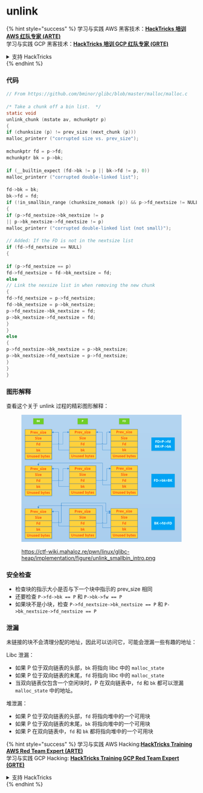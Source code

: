 # unlink

{% hint style="success" %}
学习与实践 AWS 黑客技术：<img src="../../../.gitbook/assets/arte.png" alt="" data-size="line">[**HackTricks 培训 AWS 红队专家 (ARTE)**](https://training.hacktricks.xyz/courses/arte)<img src="../../../.gitbook/assets/arte.png" alt="" data-size="line">\
学习与实践 GCP 黑客技术：<img src="../../../.gitbook/assets/grte.png" alt="" data-size="line">[**HackTricks 培训 GCP 红队专家 (GRTE)**<img src="../../../.gitbook/assets/grte.png" alt="" data-size="line">](https://training.hacktricks.xyz/courses/grte)

<details>

<summary>支持 HackTricks</summary>

* 查看 [**订阅计划**](https://github.com/sponsors/carlospolop)!
* **加入** 💬 [**Discord 群组**](https://discord.gg/hRep4RUj7f) 或 [**电报群组**](https://t.me/peass) 或 **在** **Twitter** 🐦 **上关注我们** [**@hacktricks\_live**](https://twitter.com/hacktricks\_live)**.**
* **通过向** [**HackTricks**](https://github.com/carlospolop/hacktricks) 和 [**HackTricks Cloud**](https://github.com/carlospolop/hacktricks-cloud) github 仓库提交 PR 来分享黑客技巧。

</details>
{% endhint %}

### 代码
```c
// From https://github.com/bminor/glibc/blob/master/malloc/malloc.c

/* Take a chunk off a bin list.  */
static void
unlink_chunk (mstate av, mchunkptr p)
{
if (chunksize (p) != prev_size (next_chunk (p)))
malloc_printerr ("corrupted size vs. prev_size");

mchunkptr fd = p->fd;
mchunkptr bk = p->bk;

if (__builtin_expect (fd->bk != p || bk->fd != p, 0))
malloc_printerr ("corrupted double-linked list");

fd->bk = bk;
bk->fd = fd;
if (!in_smallbin_range (chunksize_nomask (p)) && p->fd_nextsize != NULL)
{
if (p->fd_nextsize->bk_nextsize != p
|| p->bk_nextsize->fd_nextsize != p)
malloc_printerr ("corrupted double-linked list (not small)");

// Added: If the FD is not in the nextsize list
if (fd->fd_nextsize == NULL)
{

if (p->fd_nextsize == p)
fd->fd_nextsize = fd->bk_nextsize = fd;
else
// Link the nexsize list in when removing the new chunk
{
fd->fd_nextsize = p->fd_nextsize;
fd->bk_nextsize = p->bk_nextsize;
p->fd_nextsize->bk_nextsize = fd;
p->bk_nextsize->fd_nextsize = fd;
}
}
else
{
p->fd_nextsize->bk_nextsize = p->bk_nextsize;
p->bk_nextsize->fd_nextsize = p->fd_nextsize;
}
}
}
```
### 图形解释

查看这个关于 unlink 过程的精彩图形解释：

<figure><img src="../../../.gitbook/assets/image (3) (1) (1).png" alt=""><figcaption><p><a href="https://ctf-wiki.mahaloz.re/pwn/linux/glibc-heap/implementation/figure/unlink_smallbin_intro.png">https://ctf-wiki.mahaloz.re/pwn/linux/glibc-heap/implementation/figure/unlink_smallbin_intro.png</a></p></figcaption></figure>

### 安全检查

* 检查块的指示大小是否与下一个块中指示的 prev\_size 相同
* 还要检查 `P->fd->bk == P` 和 `P->bk->fw == P`
* 如果块不是小块，检查 `P->fd_nextsize->bk_nextsize == P` 和 `P->bk_nextsize->fd_nextsize == P`

### 泄漏

未链接的块不会清理分配的地址，因此可以访问它，可能会泄漏一些有趣的地址：

Libc 泄漏：

* 如果 P 位于双向链表的头部，`bk` 将指向 libc 中的 `malloc_state`
* 如果 P 位于双向链表的末尾，`fd` 将指向 libc 中的 `malloc_state`
* 当双向链表仅包含一个空闲块时，P 在双向链表中，`fd` 和 `bk` 都可以泄漏 `malloc_state` 中的地址。

堆泄漏：

* 如果 P 位于双向链表的头部，`fd` 将指向堆中的一个可用块
* 如果 P 位于双向链表的末尾，`bk` 将指向堆中的一个可用块
* 如果 P 在双向链表中，`fd` 和 `bk` 都将指向堆中的一个可用块

{% hint style="success" %}
学习与实践 AWS Hacking:<img src="../../../.gitbook/assets/arte.png" alt="" data-size="line">[**HackTricks Training AWS Red Team Expert (ARTE)**](https://training.hacktricks.xyz/courses/arte)<img src="../../../.gitbook/assets/arte.png" alt="" data-size="line">\
学习与实践 GCP Hacking: <img src="../../../.gitbook/assets/grte.png" alt="" data-size="line">[**HackTricks Training GCP Red Team Expert (GRTE)**<img src="../../../.gitbook/assets/grte.png" alt="" data-size="line">](https://training.hacktricks.xyz/courses/grte)

<details>

<summary>支持 HackTricks</summary>

* 查看 [**订阅计划**](https://github.com/sponsors/carlospolop)!
* **加入** 💬 [**Discord 群组**](https://discord.gg/hRep4RUj7f) 或 [**telegram 群组**](https://t.me/peass) 或 **在** **Twitter** 🐦 **上关注我们** [**@hacktricks\_live**](https://twitter.com/hacktricks\_live)**.**
* **通过向** [**HackTricks**](https://github.com/carlospolop/hacktricks) 和 [**HackTricks Cloud**](https://github.com/carlospolop/hacktricks-cloud) github 仓库提交 PR 来分享黑客技巧。

</details>
{% endhint %}
